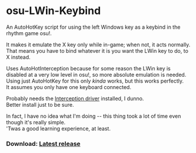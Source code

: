 # osu-LWin-Keybind
An AutoHotKey script for using the left Windows key as a keybind in the rhythm game osu!.

It makes it emulate the X key only while in-game; when not, it acts normally.  
That means you have to bind whatever it is you want the LWin key to do, to X instead.

Uses AutoHotInterception because for some reason the LWin key is disabled at a very low level in osu!, so more absolute emulation is needed. 
Using just AutoHotKey for this only <i>kinda</i> works, but this works perfectly.  
It assumes you only have one keyboard connected.

Probably needs the <a href="http://www.oblita.com/interception">Interception driver</a> installed, I dunno.  
Better install just to be sure.

In fact, I have no idea what I'm doing -- this thing took a lot of time even though it's really simple.  
'Twas a good learning experience, at least.


### Download: <a href="https://github.com/Calmoon/osu-LWin-Keybind/releases/latest/download/osu.LWin.Keybind.exe">Latest release</a>
